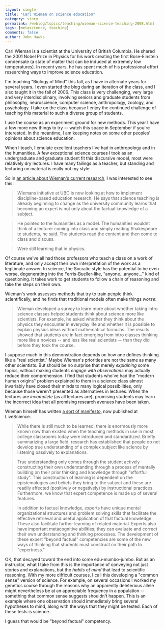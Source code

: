 ```yaml
---
layout: single 
title: "Carl Wieman on science education" 
category: story
permalink: /weblog/topics/teaching/wieman-science-teaching-2008.html
tags: [metascience, teaching] 
comments: false 
author: John Hawks 
---
```


Carl Wieman is a scientist at the University of British Columbia. He shared the 2001 Nobel Prize in Physics for his work creating the first Bose-Einstein condensate (a state of matter that can be induced at extremely low temperatures). In recent years, he has spent much of his professional effort researching ways to improve science education. 

I'm teaching "Biology of Mind" this fall, as I have in alternate years for several years. I even started the blog during an iteration of the class, and I also taught it in the fall of 2006. This class is very challenging, very large and very interdisciplinary, involving seniors and graduate students from philosophy, neuroscience, computer science, anthropology, zoology, and psychology. I take on the class because I enjoy the continued challenge of teaching this material to such a diverse group of students. 

I use the course as an experiment ground for new methods. This year I have a few more new things to try -- watch this space in September if you're interested. In the meantime, I am keeping notes on some other peoples' opinions about science education. 

When I teach, I emulate excellent teachers I've had in anthropology and in the humanities. A few exceptional science courses I took as an undergraduate and graduate student fit this discursive model, most were relatively dry lectures. I have many failings as a teacher, but standing and lecturing on material is really not my style. 

So in <a href="http://oncampus.macleans.ca/education/2008/06/02/out-with-the-lecture/">an article about Wieman's current research</a>, I was interested to see this: 

<blockquote>Wiemans initiative at UBC is now looking at how to implement discipline-based education research. He says that science teaching is already beginning to change as the university community learns that becoming an expert is not only about the factual knowledge of a subject.</blockquote>

<blockquote>He pointed to the humanities as a model. The humanities wouldnt think of a lecturer coming into class and simply reading Shakespeare to students, he said. The students read the content and then come to class and discuss.</blockquote>

<blockquote>Were still learning that in physics.</blockquote>

Of course we've all had those professors who teach a class on a work of literature, and only accept their own interpretation of the work as a legitimate answer. In science, the Socratic style has the potential to be even worse, degenerating into the Ferris-Bueller-like, "anyone...anyone..." kind of questioning. It takes work to get students to follow a chain of reasoning and take the steps on their own. 

Wieman's work assesses methods that try to train people think scientifically, and he finds that traditional models often make things <i>worse</i>: 

<blockquote>Wieman developed a survey to learn more about whether taking intro science classes helped students think about science more like scientists. For example, he asked whether they think about the physics they encounter in everyday life and whether it is possible to explain physics ideas without mathematical formulas. The results showed that students are in fact emerging from intro classes thinking more like a novices -- and less like real scientists -- than they did before they took the course.</blockquote>

I suppose much in this demonstration depends on how one defines thinking like a "real scientist." Maybe Wieman's priorities are not the same as many other scientists. But should be no surprise that merely <i>explaining</i> some topics, without making students <i>engage with observations</i> may actually reduce their comprehension. I find that students who've had the "modern human origins" problem explained to them in a science class almost invariably have closed their minds to many logical possibilities, only because those weren't presented as alternatives in lectures. When the lectures are <i>incomplete</i> (as all lectures are), promising students may learn the incorrect idea that all promising research avenues have been taken. 

Wieman himself has written <a href="http://www.livescience.com/technology/080725-sb-education-future.html">a sort of manifesto</a>, now published at LiveScience. 

<blockquote>While there is still much to be learned, there is enormously more known now than existed when the teaching methods in use in most college classrooms today were introduced and standardized. Briefly summarizing a large field, research has established that people do not develop true understanding of a complex subject like science by listening passively to explanations.</blockquote>

<blockquote>True understanding only comes through the student actively constructing their own understanding through a process of mentally building on their prior thinking and knowledge through "effortful study". This construction of learning is dependent on the epistemologies and beliefs they bring to the subject and these are readily affected (positively or negatively) by instructional practices. Furthermore, we know that expert competence is made up of several features. </blockquote>

<blockquote>In addition to factual knowledge, experts have unique mental organizational structures and problem solving skills that facilitate the effective retrieval and useful application of that factual knowledge. These also facilitate further learning of related material. Experts also have important metacognitive abilities; they can evaluate and correct their own understanding and thinking processes. The development of these expert "beyond factual" competencies are some of the new ways of thinking that students must construct on their path to "expertness."</blockquote>

OK, that decayed toward the end into some edu-mumbo-jumbo. But as an instructor, what I take from this is the importance of conveying not just stories and explanations, but the <i>habits of mind</i> that lead to scientific reasoning. With my more difficult courses, I call this developing a "common sense" version of science. For example, on several occasions I worked my genetics course through the reasons why an apparently deleterious allele might nevertheless be at an appreciable frequency in a population -- something that common sense suggests shouldn't happen. This is an example where one observation should immediately bring several hypotheses to mind, along with the ways that they might be tested. Each of these tests is science. 

I guess that would be "beyond factual" competency. 



